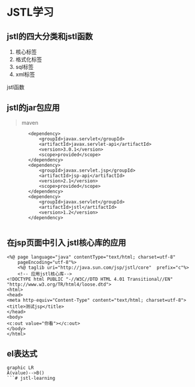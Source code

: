 
# JSTL学习

## jstl的四大分类和jstl函数
1. 核心标签
2. 格式化标签
3. sql标签
4. xml标签

jstl函数

## jstl的jar包应用  
> maven   

```
		<dependency>
			<groupId>javax.servlet</groupId>
			<artifactId>javax.servlet-api</artifactId>
			<version>3.0.1</version>
			<scope>provided</scope>
		</dependency>
		<dependency>
			<groupId>javax.servlet.jsp</groupId>
			<artifactId>jsp-api</artifactId>
			<version>2.1</version>
			<scope>provided</scope>
		</dependency>
		<dependency>
			<groupId>javax.servlet</groupId>
			<artifactId>jstl</artifactId>
			<version>1.2</version>
		</dependency>
		
```

## 在jsp页面中引入 jstl核心库的应用  
```
<%@ page language="java" contentType="text/html; charset=utf-8"
    pageEncoding="utf-8"%>
    <%@ taglib uri="http://java.sun.com/jsp/jstl/core"  prefix="c"%>
    <!-- 应用jstl核心库-->
<!DOCTYPE html PUBLIC "-//W3C//DTD HTML 4.01 Transitional//EN" "http://www.w3.org/TR/html4/loose.dtd">
<html>
<head>
<meta http-equiv="Content-Type" content="text/html; charset=utf-8">
<title>测试jsp</title>
</head>
<body>
<c:out value="你看"></c:out>
</body>
</html>
```

## el表达式
```
graphic LR
A(value)-->B()
```# jstl-learning
